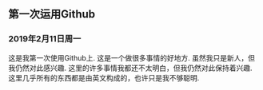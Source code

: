 ## 第一次运用Github 

### 2019年2月11日周一

这是我第一次使用Github上.
这是一个做很多事情的好地方.
虽然我只是新人，但我仍然对此感兴趣.
这里的许多事情我都还不太明白，但我仍然对此保持着兴趣.
这里几乎所有的东西都是由英文构成的，也许只是我不够聪明.
